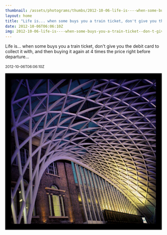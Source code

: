 ```yaml
---
thumbnail: /assets/photograms/thumbs/2012-10-06-life-is----when-some-buys-you-a-train-ticket--don-t-give-you-the-debit-card-to-collect-it-with--and-then-buying-it-again-at-4-times-the-price-right-before-departure---.png
layout: home
title: "Life is... when some buys you a train ticket, don't give you the debit card to collect it with, and then buying it again at 4 times the price right before departure..."
date: 2012-10-06T06:06:10Z
img: 2012-10-06-life-is----when-some-buys-you-a-train-ticket--don-t-give-you-the-debit-card-to-collect-it-with--and-then-buying-it-again-at-4-times-the-price-right-before-departure---.jpg
---
```


Life is... when some buys you a train ticket, don't give you the debit card to collect it with, and then buying it again at 4 times the price right before departure...

<small>2012-10-06T06:06:10Z</small>

![Life is... when some buys you a train ticket, don't give you the debit card to collect it with, and then buying it again at 4 times the price right before departure...](/assets/photograms/original/2012-10-06-life-is----when-some-buys-you-a-train-ticket--don-t-give-you-the-debit-card-to-collect-it-with--and-then-buying-it-again-at-4-times-the-price-right-before-departure---.jpg)
